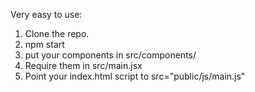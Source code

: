 Very easy to use:

1. Clone the repo.
2. npm start
3. put your components in src/components/
4. Require them in src/main.jsx
5. Point your index.html script to src="public/js/main.js"
